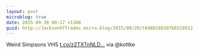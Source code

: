 ```yaml
---
layout: post
microblog: true
date: 2015-09-30 00:17 +1300
guid: http://JacksonOfTrades.micro.blog/2015/09/29/t648818810766528512.html
---
```

Weird Simpsons VHS [t.co/z2TXTnNLD...](http://t.co/z2TXTnNLDy) via @kottke
